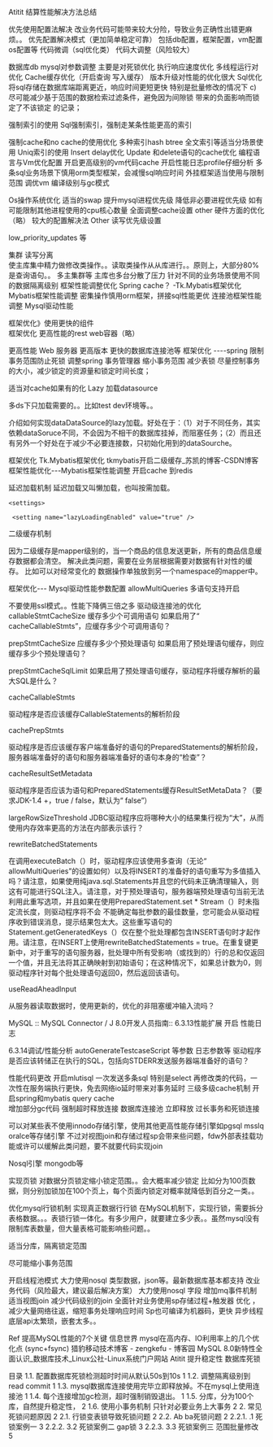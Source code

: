 Atitit 结算性能解决方法总结

优先使用配置法解决
改业务代码可能带来较大分险，导致业务正确性出错更麻烦。。
优先配置解决模式（更加简单稳定可靠）
包括db配置，框架配置，vm配置 os配置等
代码微调（sql优化类）
代码大调整（风险较大）

数据库db mysql对参数调整
主要是对死锁优化
执行响应速度优化
多线程运行对优化
Cache缓存优化（开启查询 写入缓存）
版本升级对性能的优化很大
Sql优化
将sql存储在数据库端距离更近，响应时间更短更快
特别是批量修改的情况下
c) 尽可能减少基于范围的数据检索过滤条件，避免因为间隙锁
带来的负面影响而锁定了不该锁定
的记录；

强制索引的使用
Sql强制索引，强制走某条性能更高的索引

强制cache和no cache的使用优化
多种索引hash  btree 全文索引等适当分场景使用
Uniq索引的使用
Insert delay优化
Update 和delete语句的cache优化
编程语言与Vm优化配置
开启更高级别的vm代码cache
开启性能日志profile仔细分析
多条sql业务场景下慎用orm类型框架，会减慢sql响应时间
外挂框架适当使用与限制范围
调优vm 编译级别与gc模式

Os操作系统优化
适当的swap
提升mysql进程优先级  降低非必要进程优先级
如有可能限制其他进程使用的cpu核心数量 
全面调整cache设置
other
硬件方面的优化（略）
较大的配置解决法
Other  读写优先级设置

low_priority_updates 等

集群 读写分离   
使主库集中精力做修改类操作。。读取类操作从从库进行。。原则上，大部分80%是查询语句。。
多主集群等
主库也多台分散了压力
针对不同的业务场景使用不同的数据隔离级别
框架性能调整优化
Spring cache？
-Tk.Mybatis框架优化  Mybatis框架性能调整 
密集操作慎用orm框架，拼接sql性能更优
连接池框架性能调整
Mysql驱动性能



框架优化》使用更快的组件  
 框架优化  更高性能的rest web容器（略）

更高性能 Web 服务器 更高版本
更快的数据库连接池等
框架优化  ----spring
限制事务范围防止死锁
调整spring 事务管理器  缩小事务范围 减少表锁
尽量控制事务的大小，减少锁定的资源量和锁定时间长度；

适当对cache如果有的化
Lazy 加载datasource

多ds下只加载需要的。。比如test dev环境等。。

 介绍如何实现dataDataSource的lazy加载。好处在于：（1）对于不同任务，其实依赖dataSoruce不同，不会因为不相干的数据库挂掉，而阻塞任务；（2）而且还有另外一个好处在于减少不必要连接数，只初始化用到的dataSourche。

框架优化   Tk.Mybatis框架优化
tkmybatis开启二级缓存_苏凯的博客-CSDN博客
框架性能优化---Mybatis框架性能调整 开启cache 到redis

延迟加载机制
延迟加载又叫懒加载，也叫按需加载。

   <!-- 配置mybatis的缓存，延迟加载等等一系列属性 -->
    <settings>
      
     <setting name="lazyLoadingEnabled" value="true" />


二级缓存机制

因为二级缓存是mapper级别的，当一个商品的信息发送更新，所有的商品信息缓存数据都会清空。
解决此类问题，需要在业务层根据需要对数据有针对性的缓存。
比如可以对经常变化的 数据操作单独放到另一个namespace的mapper中。


框架优化--- Mysql驱动性能参数配置
allowMultiQueries  多语句支持开启

不要使用ssl模式。。性能下降俩三倍之多
驱动级连接池的优化
callableStmtCacheSize 缓存多少个可调用语句
如果启用了“ cacheCallableStmts”，应缓存多少个可调用语句？

prepStmtCacheSize 应缓存多少个预处理语句
如果启用了预处理语句缓存，则应缓存多少个预处理语句？



prepStmtCacheSqlLimit
如果启用了预处理语句缓存，驱动程序将缓存解析的最大SQL是什么？



cacheCallableStmts

驱动程序是否应该缓存CallableStatements的解析阶段



cachePrepStmts

驱动程序是否应该缓存客户端准备好的语句的PreparedStatements的解析阶段，服务器端准备好的语句和服务器端准备好的语句本身的“检查”？



cacheResultSetMetadata

驱动程序是否应该为语句和PreparedStatements缓存ResultSetMetaData？（要求JDK-1.4 +，true / false，默认为“ false”）


largeRowSizeThreshold
JDBC驱动程序应将哪种大小的结果集行视为“大”，从而使用内存效率更高的方法在内部表示该行？

rewriteBatchedStatements

在调用executeBatch（）时，驱动程序应该使用多查询（无论“ allowMultiQueries”的设置如何）以及将INSERT的准备好的语句重写为多值插入吗？请注意，如果使用纯java.sql.Statements并且您的代码未正确清理输入，则这有可能进行SQL注入。请注意，对于预处理语句，服务器端预处理语句当前无法利用此重写选项，并且如果在使用PreparedStatement.set * Stream（）时未指定流长度，则驱动程序将不会 不能确定每批参数的最佳数量，您可能会从驱动程序收到错误消息，提示结果包太大。这些重写语句的Statement.getGeneratedKeys（）仅在整个批处理都包含INSERT语句时才起作用。请注意，在INSERT上使用rewriteBatchedStatements = true。在重复键更新中，对于重写的语句服务器，批处理中所有受影响（或找到的）行的总和仅返回一个值，并且无法将其正确映射到初始语句；在这种情况下，如果总计数为0，则驱动程序针对每个批处理语句返回0，然后返回该语句。



useReadAheadInput

从服务器读取数据时，使用更新的，优化的非阻塞缓冲输入流吗？

MySQL :: MySQL Connector / J 8.0开发人员指南:: 6.3.13性能扩展
开启 性能日志

6.3.14调试/性能分析
autoGenerateTestcaseScript  等参数 日志参数等
驱动程序是否应该转储正在执行的SQL，包括向STDERR发送服务器端准备好的语句？


性能代码更改
开启mlutisql  一次发送多条sql
特别是select 再修改类的代码，一次性在服务端执行更快，免去网络io延时带来对事务延时
三级多级cache机制
开启spring和mybatis query cache  
增加部分gc代码 强制超时释放连接
数据库连接池 立即释放 过长事务和死锁连接


可以对某些表不使用innodo存储引擎，使用其他更高性能存储引擎如pgsql msslq oralce等存储引擎
不过对视图join和存储过程sp会带来些问题，fdw外部表挂载功能或许可以缓解此类问题，要不就要代码实现join

Nosql引擎 mongodb等

实现页锁   对数据分页锁定缩小锁定范围。。会大概率减少锁定
比如分为100页数据，则分别加锁加在100个页上，每个页面内锁定对概率就降低到百分之一类。。

优化mysql行锁机制 实现真正数据行行锁
在MySQL机制下，实现行锁，需要拆分表格数据。。。表锁行锁一体化。有多少用户，就要建立多少表。。虽然mysql没有限制库表数量，但大量表格可能影响些问题。。

适当分库，隔离锁定范围

尽可能缩小事务范围

开启线程池模式
大力使用nosql 类型数据，json等。最新数据库基本都支持
改业务代码（风险最大，建议最后解决方案） 
大力使用nosql 字段
增加mq事件机制
适当视图join 减少代码级别的join
全面针对业务使用sp存储过程+触发器 优化 ，减少大量网络往返，缩短事务处理响应时间
Sp也可编译为机器码，更快
异步线程底层api太繁琐，嵌套太多。。


Ref
提高MySQL性能的7个关键 信息世界
mysql在高内存、IO利用率上的几个优化点 (sync+fsync) 猎豹移动技术博客 - zengkefu - 博客园
MySQL 8.0新特性全面认识_数据库技术_Linux公社-Linux系统门户网站
Atitit 提升稳定性  数据库死锁

目录
1.1. 配置数据库死锁检测超时时间从默认50s到10s	1
1.2. 调整隔离级别到read commit	1
1.3. mysql数据库连接使用完毕立即释放掉。不在mysql上使用连接池	1
1.4. 每个连接增加gc检测，超时强制销毁退出。	1
1.5. 分库，分为100个库，自然提升稳定性，	2
1.6. 使用小事务机制  只针对必要业务上大事务	2
2. 常见死锁问题原因	2
2.1. 行锁变表锁导致死锁问题	2
2.2. Ab ba死锁问题	2
2.2.1. .1 死锁案例一	3
2.2.2. 3.2 死锁案例二 gap锁	3
2.2.3. 3.3 死锁案例三  范围批量修改	5
